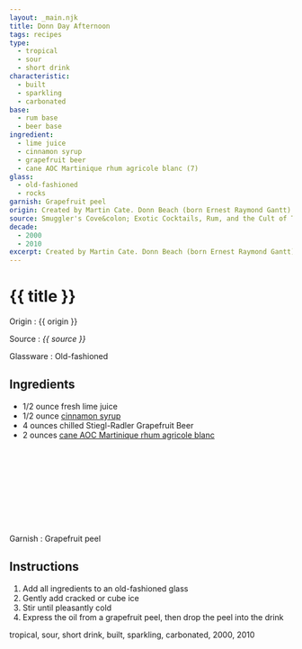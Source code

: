 ```yaml
---
layout: _main.njk
title: Donn Day Afternoon
tags: recipes
type:
  - tropical
  - sour
  - short drink
characteristic:
  - built
  - sparkling
  - carbonated
base:
  - rum base
  - beer base
ingredient:
  - lime juice
  - cinnamon syrup
  - grapefruit beer
  - cane AOC Martinique rhum agricole blanc (7)
glass:
  - old-fashioned
  - rocks
garnish: Grapefruit peel
origin: Created by Martin Cate. Donn Beach (born Ernest Raymond Gantt) was better known as Don the Beachcomber.
source: Smuggler's Cove&colon; Exotic Cocktails, Rum, and the Cult of Tiki
decade:
  - 2000
  - 2010
excerpt: Created by Martin Cate. Donn Beach (born Ernest Raymond Gantt) was better known as Don the Beachcomber.
---
```

<!-- markdownlint-disable MD025 -->
# {{ title }}
<!-- markdownlint-enable MD025 -->

Origin
  : {{ origin }}

Source
  : <cite><span data-pagefind-filter="Source">{{ source }}</span></cite>

Glassware
  : <span data-pagefind-filter="Glassware">Old-fashioned</span>

## Ingredients

* 1/2 ounce fresh lime juice
* 1/2 ounce [cinnamon syrup](/mixes/cinnamon-syrup)
* 4 ounces chilled Stiegl-Radler Grapefruit Beer
* 2 ounces [cane AOC Martinique rhum agricole blanc](/rums/03-rhum-cane-aoc-martinique-rhum-agricole-blanc/)<icon-l space="1em" class="bigger" label="(7)"><span class="with-icon"><svg class="icon"><use href="/assets/images/icons/circle-7.svg#circle-7"></use></svg></span></icon-l>

Garnish
  : <span data-pagefind-filter="Garnish">Grapefruit peel</span>

## Instructions

1. Add all ingredients to an old-fashioned glass
2. Gently add cracked or cube ice
3. Stir until pleasantly cold
4. Express the oil from a grapefruit peel, then drop the peel into the drink

</tiki-callout>

<div
  data-cat[0]="Drink"
  data-type[0]="Tropical"
  data-type[1]="Sour"
  data-type[2]="Short drink"
  data-char[0]="Built"
  data-char[1]="Sparkling"
  data-char[2]="Carbonated"
  data-base[0]="Rum/Cane spirits"
  data-base[1]="Beer"
  data-ingredient[0]="Lime juice"
  data-ingredient[1]="Cinnamon syrup"
  data-ingredient[2]="Beer, grapefruit"
  data-ingredient[3]="Stiegl-Radler Grapefruit Beer"
  data-ingredient[4]="Cane AOC Martinique rhum agricole blanc"
  data-origin[0]="Martin Cate"
  data-glass[0]="Rocks"
  data-decade[0]="2000"
  data-decade[1]="2010"
  data-pagefind-filter="
    Category[data-cat[0]],
    Type[data-type[0]],
    Type[data-type[1]],
    Type[data-type[2]],
    Characteristic[data-char[0]],
    Characteristic[data-char[1]],
    Characteristic[data-char[2]],
    Base[data-base[0]],
    Base[data-base[1]],
    Ingredient[data-ingredient[0]],
    Ingredient[data-ingredient[1]],
    Ingredient[data-ingredient[2]],
    Ingredient[data-ingredient[3]],
    Ingredient[data-ingredient[4]],
    Origin[data-origin[0]],
    Glassware[data-glass[0]],
    Decade[data-decade[0]],
    Decade[data-decade[1]]
    "
>
</div>

<div class="keywords" aria-hidden>tropical, sour, short drink, built, sparkling, carbonated, 2000, 2010</div>

